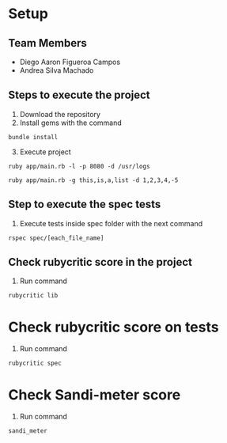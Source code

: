 # Setup

## Team Members
* Diego Aaron Figueroa Campos
* Andrea Silva Machado

## Steps to execute the project
1. Download the repository
2. Install gems with the command
  ``` 
  bundle install 
  ```

3. Execute project
```
ruby app/main.rb -l -p 8080 -d /usr/logs
``` 
```
ruby app/main.rb -g this,is,a,list -d 1,2,3,4,-5
```
## Step to execute the spec tests
1. Execute tests inside spec folder with the next command
```
rspec spec/[each_file_name]
```

## Check rubycritic score in the project
1. Run command
```
rubycritic lib
```

# Check rubycritic score on tests
1. Run command
```
rubycritic spec
```

# Check Sandi-meter score
1. Run command
```
sandi_meter 
 ```